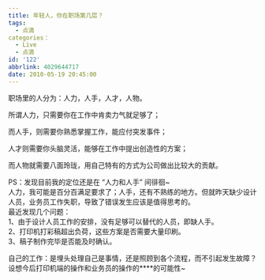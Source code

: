 ```yaml
---
title: 年轻人，你在职场第几层？
tags:
  - 点滴
categories：
  - Live
  - 点滴
id: '122'
abbrlink: 4029644717
date: 2010-05-19 20:45:00
---
```


职场里的人分为：人力，人手，人才，人物。  
  
所谓人力，只需要你在工作中肯卖力气就足够了；  
  
而人手，则需要你熟悉掌握工作，能应付突发事件；  
  
人才则需要你头脑灵活，能够在工作中提出创造性的方案；  
  
而人物就需要八面玲珑，用自己特有的方式为公司做出比较大的贡献。  
  
PS：发现目前我的定位还是在 “人力和人手” 间徘徊~  
人力，我可能是百分百满足要求了；人手，还有不熟练的地方。但就昨天缺少设计人员，业务员工作失职，导致了错误发生应该是值得思考的。  
最近发现几个问题：  
1、由于设计人员工作的安排，没有足够可以替代的人员，即缺人手。  
2、打印机打彩稿超出负荷，这些方案是否需要大量印刷。  
3、稿子制作完毕是否能及时确认。  
  
自己的工作：是埋头处理自己是事情，还是照顾到各个流程，而不引起发生故障？设想今后打印机端的操作和业务员的操作的\*\*\*\*的可能性~